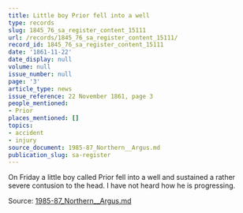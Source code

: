 ```yaml
---
title: Little boy Prior fell into a well
type: records
slug: 1845_76_sa_register_content_15111
url: /records/1845_76_sa_register_content_15111/
record_id: 1845_76_sa_register_content_15111
date: '1861-11-22'
date_display: null
volume: null
issue_number: null
page: '3'
article_type: news
issue_reference: 22 November 1861, page 3
people_mentioned:
- Prior
places_mentioned: []
topics:
- accident
- injury
source_document: 1985-87_Northern__Argus.md
publication_slug: sa-register
---
```


On Friday a little boy called Prior fell into a well and sustained a rather severe contusion to the head.  I have not heard how he is progressing.

Source: [1985-87_Northern__Argus.md](/downloads/markdown/1985-87_Northern__Argus.md)
